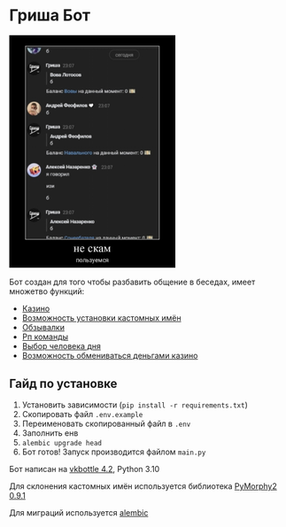 # Гриша Бот
<img src="markdowns/images/scam.jpg" alt="drawing" width="300"/>

Бот создан для того чтобы разбавить общение в беседах, имеет множетво функций:

- [Казино](/modules/casino.py)
- [Возможность установки кастомных имён](/modules/custom_names.py)
- [Обзывалки](/modules/insults.py)
- [Рп команды](/modules/rp.py)
- [Выбор человека дня](/modules/person_of_day.py)
- [Возможность обмениваться деньгами казино](/modules/balance.py)

## Гайд по установке
1. Установить зависимости (`pip install -r requirements.txt`)
2. Скопировать файл `.env.example`
3. Переименовать скопированный файл в `.env`
4. Заполнить енв
5. `alembic upgrade head`
6. Бот готов! Запуск производится файлом `main.py`


Бот написан на [vkbottle 4.2](https://github.com/vkbottle/vkbottle/tree/v4.x), Python 3.10


Для склонения кастомных имён используется библиотека [PyMorphy2 0.9.1](https://github.com/kmike/pymorphy2/releases/tag/0.9.1)

Для миграций используется [alembic](https://github.com/sqlalchemy/alembic)
